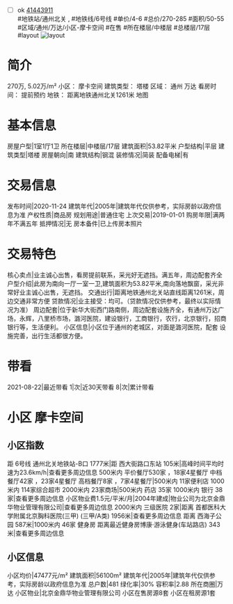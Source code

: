 - [ ] ok [41443911](https://bj.5i5j.com/ershoufang/41443911.html)  
 #地铁站/通州北关 ,  #地铁线/6号线
#单价/4-6 #总价/270-285 #面积/50-55   #区域/通州/万达/小区-摩卡空间 #在售 #所在楼层/中楼层 #总楼层/17层 #layout 
![layout](http://image16.5i5j.com/erp/house/4144/41443911/huxing/fmepebgf62ae0be9.jpg_P5.jpg) 
# 简介 
 270万,  5.02万/m² 
小区： 摩卡空间
建筑类型： 塔楼
区域： 通州 万达
看房时间： 提前预约
地铁： 距离地铁通州北关1261米 地图
# 基本信息 
 房屋户型|1室1厅1卫
所在楼层|中楼层/17层
建筑面积|53.82平米
户型结构|平层
建筑类型|塔楼
房屋朝向|南
建筑结构|钢混
装修情况|简装
配备电梯|有
# 交易信息 
 发布时间|2020-11-24
建筑年代|2005年|建筑年代仅供参考，实际房龄以政府信息为准
产权性质|商品房
规划用途|普通住宅
上次交易|2019-01-01
购房年限|满两年不满五年
抵押情况|无
房本备件|已上传房本照片
# 交易特色 
 核心卖点|业主诚心出售，看房提前联系，采光好无遮挡。满五年，周边配套齐全
户型介绍|此房为南向一厅一室一卫,建筑面积为53.82平米,南向落地飘窗，采光非常好业主诚心出售，无遮挡。
交通出行|距离地铁通州北关站直线距离1261米，周边交通非常方便
贷款情况|业主接受：均可。（贷款情况仅供参考，最终以实际情况为准）
周边配套|位于新华大街西门路南侧，周边配套设施齐全，有通州万达广场，永辉，八里桥市场，潞河医院，建设银行，工商银行，农行，北京银行，招商银行等，生活便利。
小区信息|小区位于通州的老城区，对面是潞河医院，配套 设施完善，出行生活都很方便。
# 带看 
 2021-08-22|最近带看	 1|次|近30天带看	 8|次|累计带看
# 小区 摩卡空间
## 小区指数 
 距 6号线 通州北关地铁站-B口 1777米|距 西大街路口东站 105米|高峰时间平均时速为23.6km/h|查看更多周边信息
500米内 平价餐厅530家 ，18家4星餐厅
中档餐厅42家 ，23家4星餐厅
高档餐厅8家 ，7家4星餐厅|500米内 11家便利店
1000米内 114家综合超市
2000米内 23家商场|500米内 药店 35家
1000米内 银行 38家|查看更多周边信息
小区物业费1.5元/平米/月|2004年建成|物业公司为北京金鼎华物业管理有限公司|查看更多周边信息
2000米内 三级医院 2家|距离 首都医科大学附属北京胸科医院(三甲) (三甲/A类) 1956米|查看更多周边信息
距离 西海子公园 587米|1000米内 46家 健身房
距离最近健身房博康·游泳健身(车站路店) 343米|查看更多周边信息
## 小区信息 
 小区均价|47477元/m²
建筑面积|56100m²
建筑年代|2005年|建筑年代仅供参考，实际房龄以政府信息为准
总户数|481
绿化率|30%
容积率|2.88
所在商圈|万达
小区物业|北京金鼎华物业管理有限公司
小区在售房源8套
小区在租房源1套
